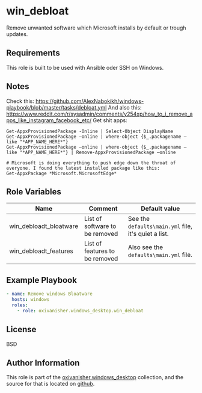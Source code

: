 win_debloat
===========

Remove unwanted software which Microsoft installs by default or trough updates.

Requirements
------------

This role is built to be used with Ansible oder SSH on Windows.

Notes
-----

Check this: https://github.com/AlexNabokikh/windows-playbook/blob/master/tasks/debloat.yml
And also this: https://www.reddit.com/r/sysadmin/comments/y254xp/how_to_i_remove_apps_like_instagram_facebook_etc/
Get shit apps:
```plaintext
Get-AppxProvisionedPackage -Online | Select-Object DisplayName
Get-AppxProvisionedPackage –online | where-object {$_.packagename –like "*APP_NAME_HERE*"}
Get-AppxProvisionedPackage –online | where-object {$_.packagename –like "*APP_NAME_HERE*"} | Remove-AppxProvisionedPackage –online

# Microsoft is doing everything to push edge down the throat of everyone. I found the latest installed package like this:
Get-AppxPackage *Microsoft.MicrosoftEdge*
```

Role Variables
--------------

| Name                   | Comment                        | Default value                                        |
|------------------------|--------------------------------|------------------------------------------------------|
| win_debloadt_bloatware | List of software to be removed | See the `defaults\main.yml` file, it's quiet a list. |
| win_debloadt_features  | List of features to be removed | Also see the `defaults\main.yml` file.               |

Example Playbook
----------------
```yaml
- name: Remove windows Bloatware
  hosts: windows
  roles:
    - role: oxivanisher.windows_desktop.win_debloat
```

License
-------

BSD

Author Information
------------------

This role is part of the [oxivanisher.windows_desktop](https://galaxy.ansible.com/ui/repo/published/oxivanisher/windows_desktop/) collection, and the source for that is located on [github](https://github.com/oxivanisher/collection-windows_desktop).
